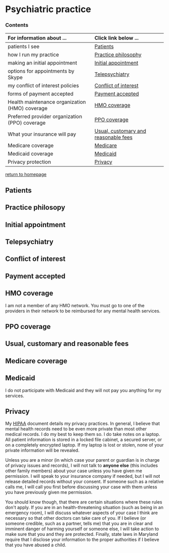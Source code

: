 # Psychiatric practice

### Contents

| **For information about ...** | **Click link below ...** |
|:---------------------|:-----------------------| 
| patients I see | [Patients](#patients) |
| how I run my practice |[Practice philosophy](#practice-philosophy) |
| making an initial appointment  | [Initial appointment](#initial-appointment) |
| options for appointments by Skype | [Telepsychiatry](#telepsychiatry) |
| my conflict of interest policies | [Conflict of interest](#conflict-of-interest) |
| forms of payment accepted | [Payment accepted](#payment-accepted) |
| Health maintenance organization (HMO) coverage | [HMO coverage](#hmo-coverage) |
| Preferred provider organization (PPO) coverage | [PPO coverage](#ppo-coverage) |
| What your insurance will pay | [Usual, customary and reasonable fees](#usual-customary-and-reasonable-fees) |
| Medicare coverage | [Medicare](#medicare) |
| Medicaid coverage | [Medicaid](#medicaid) |
| Privacy protection | [Privacy](#privacy) |
[return to homepage](README.md)


## Patients

## Practice philosopy

## Initial appointment

## Telepsychiatry

## Conflict of interest

## Payment accepted

## HMO coverage
I am not a member of any HMO network. You must go to one of the providers in their network to be reimbursed for any mental health services.

## PPO coverage

## Usual, customary and reasonable fees

## Medicare coverage

## Medicaid
I do not participate with Medicaid and they will not pay you anything for my services.

## Privacy
My [HIPAA](http://patrickbarta.com/media/hipaa.pdf) document details my privacy practices.  In general, I believe that mental health records need to be even more private than most other medical records. I do my best to keep them so.
I do take notes on a laptop. All patient information is stored in a locked file cabinet, a secured server, or on a completely encrypted laptop. If my laptop is lost or stolen, none of your private information will be revealed.

Unless you are a minor (in which case your parent or guardian is in charge of privacy issues and records), I will not talk to **anyone else** (this includes other family members) about your case unless you have given me permission.
I will speak to your insurance company if needed, but I will not release detailed records without your consent. If someone such as a relative calls me, I will call you first before discussing your case with them unless you have previously given me permission.

You should know though, that there are certain situations where these rules don't apply. If you are in an health-threatening situation (such as being in an emergency room), I will discuss whatever aspects of your case I think are necessary so that other doctors can take care of you. If I believe (or someone credible, such as a partner, tells me) that you are in clear and imminent danger of harming yourself or someone else, I will take action to make sure that you and they are protected. Finally, state laws in Maryland require that I disclose your information to the proper authorities if I believe that you have abused a child.
